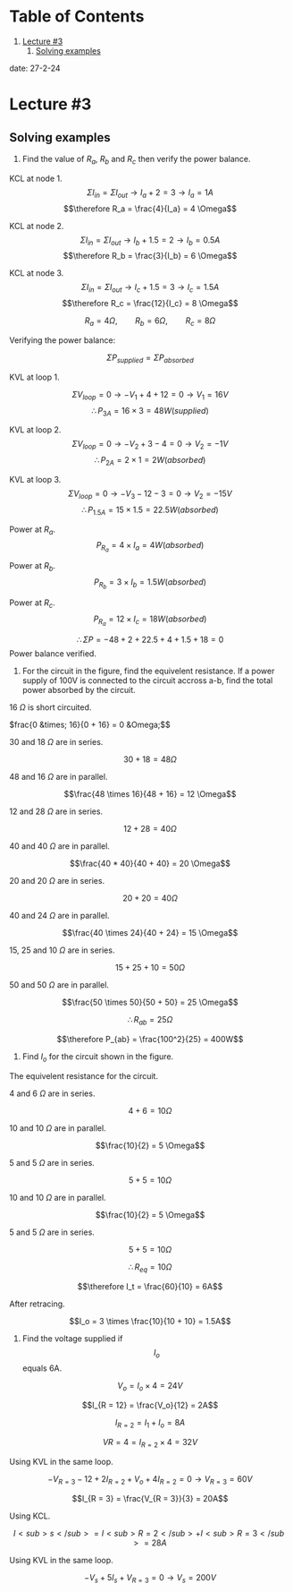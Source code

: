 
# Table of Contents

1.  [Lecture #3](#org6465c31)
    1.  [Solving examples](#org7762181)

date: 27-2-24


<a id="org6465c31"></a>

# Lecture #3


<a id="org7762181"></a>

## Solving examples

1.  Find the value of $R_a$, $R_b$ and $R_c$ then verify the power balance.

KCL at node 1.
$$\Sigma I_{in} = \Sigma I_{out} \rightarrow I_a + 2 = 3 \rightarrow I_a = 1A$$
$$\therefore R_a = \frac{4}{I_a} = 4 \Omega$$

KCL at node 2.
$$\Sigma I_{in} = \Sigma I_{out} \rightarrow I_b + 1.5 = 2 \rightarrow I_b = 0.5A$$
$$\therefore R_b = \frac{3}{I_b} = 6 \Omega$$

KCL at node 3.
$$\Sigma I_{in} = \Sigma I_{out} \rightarrow I_c + 1.5 = 3 \rightarrow I_c = 1.5A$$
$$\therefore R_c = \frac{12}{I_c} = 8 \Omega$$

$$R_a = 4 \Omega, \qquad R_b = 6 \Omega, \qquad R_c = 8 \Omega$$

Verifying the power balance:

$$\Sigma P_{supplied} = \Sigma P_{absorbed}$$

KVL at loop 1.

$$\Sigma V_{loop} = 0 \rightarrow -V_1 + 4 + 12 = 0 \rightarrow V_1 = 16V$$
$$\therefore P_{3A} = 16 \times 3 = 48W (supplied)$$

KVL at loop 2.
$$\Sigma V_{loop} = 0 \rightarrow -V_2 + 3 - 4 = 0 \rightarrow V_2 = -1V$$
$$\therefore P_{2A} = 2 \times 1 = 2W (absorbed)$$

KVL at loop 3.
$$\Sigma V_{loop} = 0 \rightarrow -V_3 - 12 - 3 = 0 \rightarrow V_2 = -15V$$
$$\therefore P_{1.5A} = 15 \times 1.5 = 22.5W (absorbed)$$

Power at $R_a$.
$$P_{R_a} = 4 \times I_a = 4W (absorbed)$$

Power at $R_b$.
$$P_{R_b} = 3 \times I_b = 1.5W (absorbed)$$

Power at $R_c$.
$$P_{R_a} = 12 \times I_c = 18W (absorbed)$$

$$$$

$$\therefore \Sigma P = -48 + 2 + 22.5 + 4 + 1.5 + 18 = 0$$
Power balance verified.

1.  For the circuit in the figure, find the equivelent resistance. If a power supply of 100V is connected to the circuit accross a-b, find the total power absorbed by the circuit.

16 $\Omega$ is short circuited.

$frac{0 &times; 16}{0 + 16} = 0 &Omega;$$

30 and 18 $\Omega$ are in series.

$$30 + 18 = 48 \Omega$$

48 and 16 $\Omega$ are in parallel.

$$\frac{48 \times 16}{48 + 16} = 12 \Omega$$

12 and 28 $\Omega$ are in series.

$$12 + 28 = 40 \Omega$$

40 and 40 $\Omega$ are in parallel.

$$\frac{40 * 40}{40 + 40} = 20 \Omega$$

20 and 20 $\Omega$ are in series.

$$20 + 20 = 40 \Omega$$

40 and 24 $\Omega$ are in parallel.

$$\frac{40 \times 24}{40 + 24} = 15 \Omega$$

15, 25 and 10 $\Omega$ are in series.

$$15 + 25 + 10 = 50 \Omega$$

50 and 50 $\Omega$ are in parallel.

$$\frac{50 \times 50}{50 + 50} = 25 \Omega$$

$$\therefore R_{ab} = 25 \Omega$$

$$\therefore P_{ab} = \frac{100^2}{25} = 400W$$

1.  Find $I_o$ for the circuit shown in the figure.

The equivelent resistance for the circuit.

4 and 6 $\Omega$ are in series.

$$4 + 6 = 10 \Omega$$

10 and 10 $\Omega$ are in parallel.

$$\frac{10}{2} = 5 \Omega$$

5 and 5 $\Omega$ are in series.

$$5 + 5 = 10 \Omega$$

10 and 10 $\Omega$ are in parallel.

$$\frac{10}{2} = 5 \Omega$$

5 and 5 $\Omega$ are in series.

$$5 + 5 = 10 \Omega$$

$$\therefore R_{eq} = 10 \Omega$$

$$\therefore I_t = \frac{60}{10} = 6A$$

After retracing.

$$I_o = 3 \times \frac{10}{10 + 10} = 1.5A$$

1.  Find the voltage supplied if $$I_o$$ equals 6A.

$$V_o = I_o \times 4 = 24V$$

$$I_{R = 12} = \frac{V_o}{12} = 2A$$

$$I_{R = 2} = I_1 + I_o = 8A$$

$$V{R = 4} = I_{R = 2} \times 4 = 32V$$

Using KVL in the same loop.

$$-V_{R = 3} - 12 + 2I_{R = 2} + V_o + 4I_{R = 2} = 0 \rightarrow V_{R = 3} = 60V$$

$$I_{R = 3} = \frac{V_{R = 3}}{3} = 20A$$

Using KCL.

$$I<sub>s</sub> = I<sub>R = 2</sub> + I<sub>R = 3</sub> = 28A$$

Using KVL in the same loop.

$$-V_s + 5I_s + V_{R = 3} = 0 \rightarrow V_s = 200V$$

